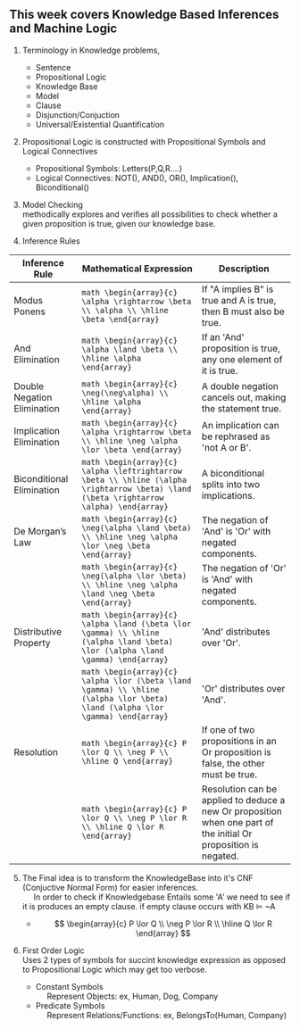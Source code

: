 ## This week covers Knowledge Based Inferences and Machine Logic 
1) Terminology in Knowledge problems, 
    * Sentence
    * Propositional Logic 
    * Knowledge Base
    * Model 
    * Clause
    * Disjunction/Conjuction 
    * Universal/Existential Quantification
2) Propositional Logic is constructed with Propositional Symbols and Logical Connectives
    * Propositional Symbols: Letters(P,Q,R....)
    * Logical Connectives:  NOT(), AND(), OR(), Implication(), Biconditional()
3) Model Checking 
<br>methodically explores and verifies all possibilities to check whether a given proposition is true, given our knowledge base. 

4) Inference Rules

| Inference Rule                | Mathematical Expression | Description |
|-------------------------------|-------------------------|-------------|
| Modus Ponens                  | ```math \begin{array}{c} \alpha \rightarrow \beta \\ \alpha \\ \hline \beta \end{array} ``` | If "A implies B" is true and A is true, then B must also be true. |
| And Elimination               | ```math \begin{array}{c} \alpha \land \beta \\ \hline \alpha \end{array} ``` | If an 'And' proposition is true, any one element of it is true. |
| Double Negation Elimination   | ```math \begin{array}{c} \neg(\neg\alpha) \\ \hline \alpha \end{array} ``` | A double negation cancels out, making the statement true. |
| Implication Elimination       | ```math \begin{array}{c} \alpha \rightarrow \beta \\ \hline \neg \alpha \lor \beta \end{array} ``` | An implication can be rephrased as 'not A or B'. |
| Biconditional Elimination     | ```math \begin{array}{c} \alpha \leftrightarrow \beta \\ \hline (\alpha \rightarrow \beta) \land (\beta \rightarrow \alpha) \end{array} ``` | A biconditional splits into two implications. |
| De Morgan’s Law               | ```math \begin{array}{c} \neg(\alpha \land \beta) \\ \hline \neg \alpha \lor \neg \beta \end{array} ``` | The negation of 'And' is 'Or' with negated components. |
|                               | ```math \begin{array}{c} \neg(\alpha \lor \beta) \\ \hline \neg \alpha \land \neg \beta \end{array} ``` | The negation of 'Or' is 'And' with negated components. |
| Distributive Property         | ```math \begin{array}{c} \alpha \land (\beta \lor \gamma) \\ \hline (\alpha \land \beta) \lor (\alpha \land \gamma) \end{array} ``` | 'And' distributes over 'Or'. |
|                               | ```math \begin{array}{c} \alpha \lor (\beta \land \gamma) \\ \hline (\alpha \lor \beta) \land (\alpha \lor \gamma) \end{array} ``` | 'Or' distributes over 'And'. |
| Resolution                    | ```math \begin{array}{c} P \lor Q \\ \neg P \\ \hline Q \end{array} ``` | If one of two propositions in an Or proposition is false, the other must be true. |
|                               | ```math \begin{array}{c} P \lor Q \\ \neg P \lor R \\ \hline Q \lor R \end{array} ``` | Resolution can be applied to deduce a new Or proposition when one part of the initial Or proposition is negated. |




5) The Final idea is to transform the KnowledgeBase into it's CNF (Conjuctive Normal Form) for easier inferences. 
<br>&nbsp;&nbsp;&nbsp;&nbsp; In order to check if Knowledgebase Entails some 'A' we need to see if it is produces an empty clause. if empty clause occurs with KB ⊨ ~A
    * $$ \begin{array}{c} P \lor Q \\ \neg P \lor R \\ \hline Q \lor R \end{array} $$

6) First Order Logic
<br> Uses 2 types of symbols for succint knowledge expression as opposed to Propositional Logic which may get too verbose. 
    * Constant Symbols
    <br>&nbsp;&nbsp;&nbsp;&nbsp; Represent Objects: ex, Human, Dog, Company
    * Predicate Symbols 
    <br>&nbsp;&nbsp;&nbsp;&nbsp; Represent Relations/Functions: ex, BelongsTo(Human, Company)
